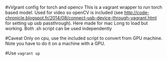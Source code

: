
#vVgrant config for torch and opencv
This is a vagrant wrapper to run torch based model. Used for video so openCV is included (see http://code-chronicle.blogspot.fr/2014/08/connect-usb-device-through-vagrant.html for setting up usb passthrough). Here made for mac
Long to load but working. Both .sh script can be used independently

#Caveat
Only on cpu, use the included script to convert from GPU machine. Note you have to do it on a machine with a GPU.

#Use
`vagrant up`
